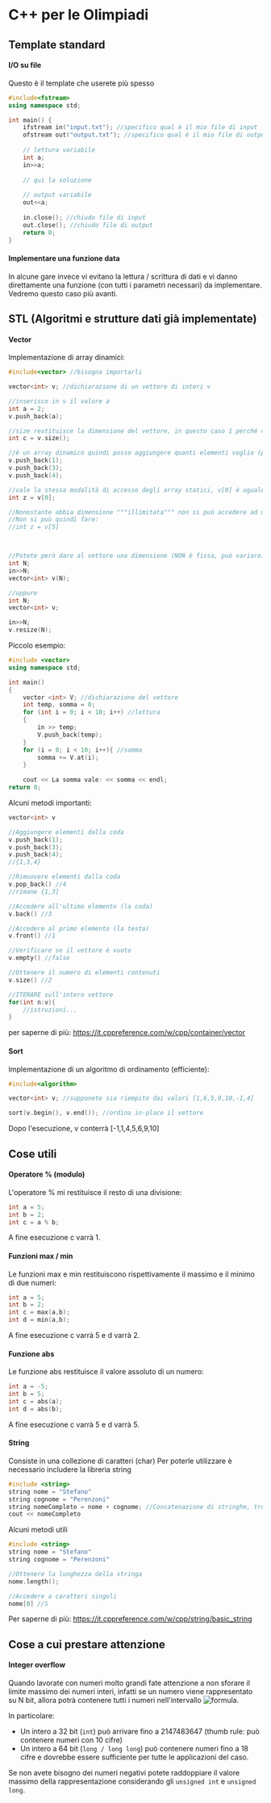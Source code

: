 # C++ per le Olimpiadi

## Template standard

#### I/O su file

Questo è il template che userete più spesso

```cpp
#include<fstream>
using namespace std;

int main() {
    ifstream in("input.txt"); //specifico qual è il mio file di input
    ofstream out("output.txt"); //specifico qual è il mio file di output
  
    // lettura variabile
    int a;
    in>>a;
  
    // qui la soluzione
   
    // output variabile
    out<<a;
    
    in.close(); //chiudo file di input
    out.close(); //chiudo file di output
    return 0;
}
```

#### Implementare una funzione data 

In alcune gare invece vi evitano la lettura / scrittura di dati e vi danno direttamente una funzione (con tutti i parametri necessari) da implementare. Vedremo questo caso più avanti.

## STL (Algoritmi e strutture dati già implementate)

#### Vector
Implementazione di array dinamici:
```cpp
#include<vector> //bisogna importarli

vector<int> v; //dichiarazione di un vettore di interi v

//inserisco in v il valore a
int a = 2;
v.push_back(a);

//size restituisce la dimensione del vettore, in questo caso 1 perché c'è un solo elemento
int c = v.size();

//è un array dinamico quindi posso aggiungere quanti elementi voglio (più o meno)
v.push_back(1);
v.push_back(3);
v.push_back(4);

//vale la stessa modalità di accesso degli array statici, v[0] è uguale a 2
int z = v[0];

//Nonostante abbia dimensione """illimitata""" non si può accedere ad un elemento non ancora asseggnato
//Non si può quindi fare:
//int z = v[5]



//Potete però dare al vettore una dimensione (NON è fissa, può variare) facendo:
int N;
in>>N;
vector<int> v(N);

//oppure
int N;
vector<int> v;

in>>N;
v.resize(N);
```

Piccolo esempio:
```cpp
#include <vector>
using namespace std;

int main()
{
    vector <int> V; //dichiarazione del vettore
    int temp, somma = 0;
    for (int i = 0; i < 10; i++) //lettura
    {
        in >> temp;
        V.push_back(temp);
    }
    for (i = 0; i < 10; i++){ //somma
        somma += V.at(i);
    }
    
    cout << La somma vale: << somma << endl;
return 0;
```

Alcuni metodi importanti:
```cpp
vector<int> v

//Aggiungere elementi dalla coda
v.push_back(1);
v.push_back(3);
v.push_back(4);
//{1,3,4}

//Rimuovere elementi dalla coda
v.pop_back() //4
//rimane {1,3]

//Accedere all'ultimo elemento (la coda)
v.back() //3

//Accedere al primo elemento (la testa)
v.front() //1

//Verificare se il vettore è vuoto
v.empty() //false

//Ottenere il numero di elementi contenuti
v.size() //2

//ITERARE sull'intero vettore
for(int n:v){
    //istruzioni...
}
```
per saperne di più: https://it.cppreference.com/w/cpp/container/vector


#### Sort
Implementazione di un algoritmo di ordinamento (efficiente):
```cpp
#include<algorithm>

vector<int> v; //supponete sia riempito dai valori [1,6,5,9,10,-1,4]

sort(v.begin(), v.end()); //ordina in-place il vettore

```
Dopo l'esecuzione, v conterrà [-1,1,4,5,6,9,10]



## Cose utili

#### Operatore % (modulo)
L'operatore % mi restituisce il resto di una divisione:
```cpp
int a = 5;
int b = 2;
int c = a % b;
```
A fine esecuzione c varrà 1.

#### Funzioni max / min
Le funzioni max e min restituiscono rispettivamente il massimo e il minimo di due numeri:
```cpp
int a = 5;
int b = 2;
int c = max(a,b);
int d = min(a,b);
```
A fine esecuzione c varrà 5 e d varrà 2.

#### Funzione abs
Le funzione abs restituisce il valore assoluto di un numero:
```cpp
int a = -5;
int b = 5;
int c = abs(a); 
int d = abs(b); 
```
A fine esecuzione c varrà 5 e d varrà 5.

#### String
Consiste in una collezione di caratteri (char)
Per poterle utilizzare è necessario includere la libreria string
```cpp
#include <string>
string nome = "Stefano"
string cognome = "Perenzoni"
string nomeCompleto = nome + cognome; //Concatenazione di stringhe, trova l'"errore"
cout << nomeCompleto
```

Alcuni metodi utili
```cpp
#include <string>
string nome = "Stefano"
string cognome = "Perenzoni"

//Ottenere la lunghezza della stringa
nome.length();

//Accedere a caratteri singoli
nome[0] //S
```

Per saperne di più: https://it.cppreference.com/w/cpp/string/basic_string
    
## Cose a cui prestare attenzione

#### Integer overflow
Quando lavorate con numeri molto grandi fate attenzione a non sforare il limite massimo dei numeri interi, infatti se un numero viene rappresentato su N bit, allora potrà contenere tutti i numeri nell'intervallo ![formula](http://latex.codecogs.com/gif.latex?[-2^{n-1};2^{n-1}-1]).

In particolare:
* Un intero a 32 bit (``` int ```) può arrivare fino a 2147483647 (thumb rule: può contenere numeri con 10 cifre)
* Un intero a 64 bit (``` long / long long ```) può contenere numeri fino a 18 cifre e dovrebbe essere sufficiente per tutte le applicazioni del caso.

Se non avete bisogno dei numeri negativi potete raddoppiare il valore massimo della rappresentazione considerando gli ``` unsigned int ``` e ``` unsigned long ```.
